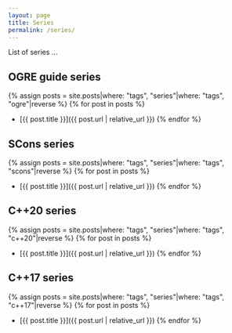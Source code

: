 ```yaml
---
layout: page
title: Series
permalink: /series/
---
```


List of series ...

## OGRE guide series

{% assign posts = site.posts|where: "tags", "series"|where: "tags", "ogre"|reverse %}
{% for post in posts %}
- [{{ post.title }}]({{ post.url | relative_url }})
{% endfor %}

## SCons series

{% assign posts = site.posts|where: "tags", "series"|where: "tags", "scons"|reverse %}
{% for post in posts %}
- [{{ post.title }}]({{ post.url | relative_url }})
{% endfor %}

## C++20 series

{% assign posts = site.posts|where: "tags", "series"|where: "tags", "c++20"|reverse %}
{% for post in posts %}
- [{{ post.title }}]({{ post.url | relative_url }})
{% endfor %}

## C++17 series

{% assign posts = site.posts|where: "tags", "series"|where: "tags", "c++17"|reverse %}
{% for post in posts %}
- [{{ post.title }}]({{ post.url | relative_url }})
{% endfor %}
